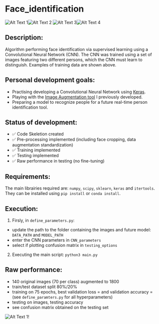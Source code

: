 # Face_identification

![Alt Text 1](https://raw.github.com/ethilliez/Face_identification/master/Figures/Elo_4.jpg)![Alt Text 2](https://raw.github.com/ethilliez/Face_identification/master/Figures/Elo_13.jpg) ![Alt Text 3](https://raw.github.com/ethilliez/Face_identification/master/Figures/Tash_11.jpg)![Alt Text 4](https://raw.github.com/ethilliez/Face_identification/master/Figures/Tash_14.jpg)

## Description:
Algorithm performing face identification via supervised learning using a Convolutional Neural Network (CNN). The CNN was trained using a set of images featuring two different persons, which the CNN must learn to distinguish. Examples of training data are shown above.

## Personal development goals:
- Practising developing a Convolutional Neural Network using [Keras](https://github.com/fchollet/keras).
- Playing with the [Image Augmentation tool](https://github.com/ethilliez/Image_augmentation) I previously developed.
- Preparing a model to recognize people for a future real-time person identification tool.

## Status of development:
- :white_check_mark: Code Skeletion created 
- :white_check_mark: Pre-processing implemented (including face cropping, data augmentation standardization)
- :white_check_mark: Training implemented
- :white_check_mark: Testing implemented
- :white_check_mark: Raw performance in testing (no fine-tuning)

## Requirements:
The main librairies required are: `numpy`, `scipy`, `sklearn`, `keras` and `itertools`. They can be installed using `pip install` or `conda install`.

## Execution:
1. Firsly, in `define_parameters.py`:
- update the path to the folder containing the images and future model: `DATA_PATH` and `MODEL_PATH`
- enter the CNN parameters in `CNN_parameters`
- select if plotting confusion matrix in `testing_options`

2. Executing the main script: `python3 main.py` 

## Raw performance:
- 140 original images (70 per class) augmented to 1800
- train/test dataset split 80%/20%
- training on 75 epochs, best validation loss =  and validation accuracy =  (see `define_paramters.py` for all hyperparameters)
- testing on images, testing accuracy 
- see confusion matrix obtained on the testing set

![Alt Text 1](https://raw.github.com/ethilliez/Face_identification/master/Figures/Confusion_matrix.jpg)!

